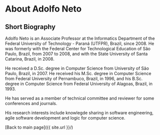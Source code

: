 # About Adolfo Neto


## Short Biography


Adolfo Neto is an Associate Professor at the Informatics Department of the Federal University of Technology - Paraná (UTFPR), Brazil, since 2008. He was formerly with the Federal Center for Technological Education of São Paulo, Brazil, from 2007 to 2008, and with the State University of Santa Catarina, Brazil, in 2008.

He received a D.Sc. degree in Computer Science from University of São Paulo, Brazil, in 2007. He received his M.Sc. degree in Computer Science from Federal University of Pernambuco, Brazil, in 1996, and his B.Sc. degree in Computer Science from Federal University of Alagoas, Brazil, in 1993.

He has served as a member of technical committee and reviewer for some conferences and journals. 

His research interests include knowlegde sharing in software engineering, agile software development and logic for computer science.


[Back to main page]({{ site.url }}/)

